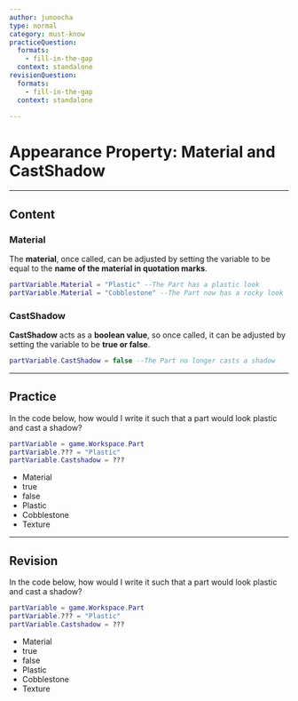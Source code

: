```yaml
---
author: junoocha
type: normal
category: must-know
practiceQuestion:
  formats:
    - fill-in-the-gap
  context: standalone
revisionQuestion:
  formats:
    - fill-in-the-gap
  context: standalone

---
```


# Appearance Property: Material and CastShadow
---

## Content

### Material
The **material**, once called, can be adjusted by setting the variable to be equal to the **name of the material in quotation marks**.

```lua
partVariable.Material = "Plastic" --The Part has a plastic look
partVariable.Material = "Cobblestone" --The Part now has a rocky look 
```
### CastShadow
**CastShadow** acts as a **boolean value**, so once called, it can be adjusted by setting the variable to be **true or false**.

```lua
partVariable.CastShadow = false --The Part no longer casts a shadow
```


---
## Practice
In the code below, how would I write it such that a part would look plastic and cast a shadow?
```lua
partVariable = game.Workspace.Part
partVariable.??? = "Plastic"
partVariable.Castshadow = ???

```

- Material
- true
- false
- Plastic
- Cobblestone
- Texture

---

## Revision
In the code below, how would I write it such that a part would look plastic and cast a shadow?
```lua
partVariable = game.Workspace.Part
partVariable.??? = "Plastic"
partVariable.Castshadow = ???

```

- Material
- true
- false
- Plastic
- Cobblestone
- Texture